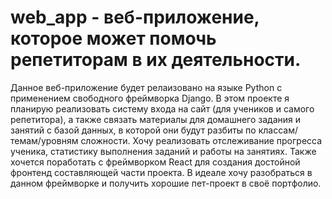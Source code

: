 # web_app - веб-приложение, которое может помочь репетиторам в их деятельности. 
 Данное веб-приложение будет релаизовано на языке Python с применением свободного фреймворка Django. В этом проекте я планирую реализовать систему входа на сайт (для учеников и самого репетитора), а также связать материалы для домашнего задания и занятий с базой данных, в которой они будут разбиты по классам/темам/уровням сложности. Хочу реализовать отслеживание прогресса ученика, статистику выполнения заданий и работы на занятиях. Также хочется поработать с фреймворком React для создания достойной фронтенд составляющей части проекта. В идеале хочу разобраться в данном фреймворке и получить хорошие пет-проект в своё портфолио.
